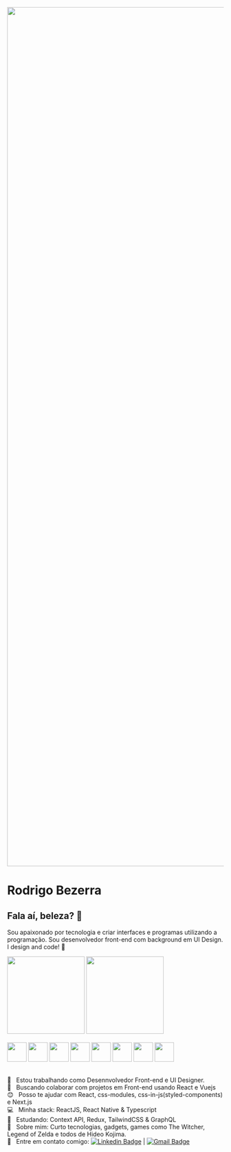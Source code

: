 <img width="2000px" src="https://developer.sabre.com/sites/default/files/2019-10/Picture4-1-1024x242_3.png">


# Rodrigo Bezerra

## Fala aí, beleza? 👋
Sou apaixonado por tecnologia e criar interfaces e programas utilizando a programação.
Sou desenvolvedor front-end com background em UI Design. I design and code! 💪

<div>
  <img height="180em" src="https://github-readme-stats.vercel.app/api?username=bezerrarodrigo&show_icons=true&theme=dark "/>
  <img height="180em" src="https://github-readme-stats.vercel.app/api/top-langs/?username=bezerrarodrigo&layout=compact&theme=dark"/>
</div>

<div style="display: inline_block"><br/>
  <img height="45" src="https://cdn.jsdelivr.net/gh/devicons/devicon/icons/html5/html5-plain-wordmark.svg" />
  <img height="45" src="https://cdn.jsdelivr.net/gh/devicons/devicon/icons/css3/css3-plain-wordmark.svg" />
  <img height="45" src="https://cdn.jsdelivr.net/gh/devicons/devicon/icons/sass/sass-original.svg" />
  <img height="45" src="https://cdn.jsdelivr.net/gh/devicons/devicon/icons/javascript/javascript-plain.svg" />
  <img height="45" src="https://cdn.jsdelivr.net/gh/devicons/devicon/icons/typescript/typescript-original.svg" />
  <img height="45" src="https://cdn.jsdelivr.net/gh/devicons/devicon/icons/react/react-original-wordmark.svg" />
  <img height="45" src="https://cdn.jsdelivr.net/gh/devicons/devicon/icons/nextjs/nextjs-line.svg" />
  <img height="45" color="white" src="https://cdn.jsdelivr.net/gh/devicons/devicon/icons/github/github-original-wordmark.svg" />



</div>

<br/>

 :rocket:  &nbsp; Estou trabalhando como Desennvolvedor Front-end e UI Designer.
 <br/> :purple_heart: &nbsp; Buscando colaborar com projetos em Front-end usando React e Vuejs
 <br/> :blush: &nbsp; Posso te ajudar com React, css-modules, css-in-js(styled-components) e Next.js
 <br/> :computer: &nbsp; Minha stack: ReactJS, React Native & Typescript
 <br/> :memo: &nbsp; Estudando: Context API, Redux, TailwindCSS & GraphQL
 <br/> 💬  &nbsp; Sobre mim: Curto tecnologias, gadgets, games como The Witcher, Legend of Zelda e todos de Hideo Kojima.
 <br/> :email: &nbsp; Entre em contato comigo: [![Linkedin Badge](https://img.shields.io/badge/-RodrigoBezerra-blue?style=flat-square&logo=Linkedin&logoColor=white&link=https://www.linkedin.com/in/rodrigo-bezerra-ba9692128/)](https://www.linkedin.com/in/rodrigo-bezerra-ba9692128/) 
| 
[![Gmail Badge](https://img.shields.io/badge/-bezerra.rodrigo@gmail.com-c14438?style=flat-square&logo=Gmail&logoColor=white&link=mailto:bezerra.rodrigo@gmail.com)](mailto:bezerra.rodrigo@gmail.com)

